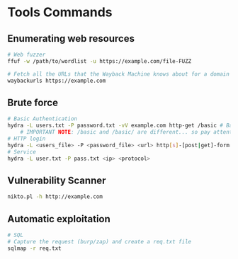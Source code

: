 # Tools Commands

## Enumerating web resources

```sh
# Web fuzzer
ffuf -w /path/to/wordlist -u https://example.com/file-FUZZ

# Fetch all the URLs that the Wayback Machine knows about for a domain
waybackurls https://example.com
```

## Brute force

```sh
# Basic Authentication 
hydra -L users.txt -P password.txt -vV example.com http-get /basic # Basic Authentication
    # IMPORTANT NOTE: /basic and /basic/ are different... so pay attention to set the correct path
# HTTP login
hydra -L <users_file> -P <password_file> <url> http[s]-[post|get]-form \ "index.php:param1=value1&param2=value2&user=^USER^&pwd=^PASS^&paramn=valn:[F|S]=messageshowed"
# Service
hydra -L user.txt -P pass.txt <ip> <protocol> 
```

## Vulnerability Scanner

```sh
nikto.pl -h http://example.com
```

## Automatic exploitation

```sh
# SQL
# Capture the request (burp/zap) and create a req.txt file
sqlmap -r req.txt
```
